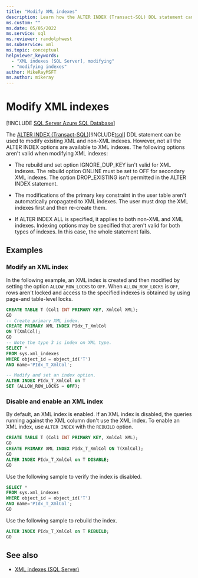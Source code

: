```yaml
---
title: "Modify XML indexes"
description: Learn how the ALTER INDEX (Transact-SQL) DDL statement can be used to modify existing XML and non-XML indexes.
ms.custom: ""
ms.date: 05/05/2022
ms.service: sql
ms.reviewer: randolphwest
ms.subservice: xml
ms.topic: conceptual
helpviewer_keywords:
  - "XML indexes [SQL Server], modifying"
  - "modifying indexes"
author: MikeRayMSFT
ms.author: mikeray
---
```

# Modify XML indexes

[!INCLUDE [SQL Server Azure SQL Database](../../includes/applies-to-version/sql-asdb.md)]

The [ALTER INDEX &#40;Transact-SQL&#41;](../../t-sql/statements/alter-index-transact-sql.md)[!INCLUDE[tsql](../../includes/tsql-md.md)] DDL statement can be used to modify existing XML and non-XML indexes. However, not all the ALTER INDEX options are available to XML indexes. The following options aren't valid when modifying XML indexes:

- The rebuild and set option IGNORE_DUP_KEY isn't valid for XML indexes. The rebuild option ONLINE must be set to OFF for secondary XML indexes. The option DROP_EXISTING isn't permitted in the ALTER INDEX statement.

- The modifications of the primary key constraint in the user table aren't automatically propagated to XML indexes. The user must drop the XML indexes first and then re-create them.

- If ALTER INDEX ALL is specified, it applies to both non-XML and XML indexes. Indexing options may be specified that aren't valid for both types of indexes. In this case, the whole statement fails.

## Examples

### Modify an XML index

In the following example, an XML index is created and then modified by setting the option `ALLOW_ROW_LOCKS` to `OFF`. When `ALLOW_ROW_LOCKS` is `OFF`, rows aren't locked and access to the specified indexes is obtained by using page-and table-level locks.

```sql
CREATE TABLE T (Col1 INT PRIMARY KEY, XmlCol XML);
GO
-- Create primary XML index.
CREATE PRIMARY XML INDEX PIdx_T_XmlCol
ON T(XmlCol);
GO
-- Note the type 3 is index on XML type.
SELECT *
FROM sys.xml_indexes
WHERE object_id = object_id('T')
AND name='PIdx_T_XmlCol';

-- Modify and set an index option.
ALTER INDEX PIdx_T_XmlCol on T
SET (ALLOW_ROW_LOCKS = OFF);
```

### Disable and enable an XML index

By default, an XML index is enabled. If an XML index is disabled, the queries running against the XML column don't use the XML index. To enable an XML index, use `ALTER INDEX` with the `REBUILD` option.

```sql
CREATE TABLE T (Col1 INT PRIMARY KEY, XmlCol XML);
GO
CREATE PRIMARY XML INDEX PIdx_T_XmlCol ON T(XmlCol);
GO
ALTER INDEX PIdx_T_XmlCol on T DISABLE;
GO
```

Use the following sample to verify the index is disabled.

```sql
SELECT *
FROM sys.xml_indexes
WHERE object_id = object_id('T')
AND name='PIdx_T_XmlCol';
GO
```

Use the following sample to rebuild the index.

```sql
ALTER INDEX PIdx_T_XmlCol on T REBUILD;
GO
```

## See also

- [XML indexes &#40;SQL Server&#41;](../../relational-databases/xml/xml-indexes-sql-server.md)
